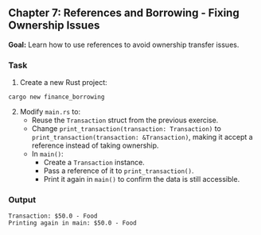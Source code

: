 ## Chapter 7: References and Borrowing - Fixing Ownership Issues

**Goal:** Learn how to use references to avoid ownership transfer issues.

### Task
1. Create a new Rust project:
```shell
cargo new finance_borrowing
```
2. Modify `main.rs` to:
   - Reuse the `Transaction` struct from the previous exercise.
   - Change `print_transaction(transaction: Transaction)` to `print_transaction(transaction: &Transaction)`, making it accept a reference instead of taking ownership.
   - In `main()`:
      - Create a `Transaction` instance.
      - Pass a reference of it to `print_transaction()`.
      - Print it again in `main()` to confirm the data is still accessible.

### Output
```
Transaction: $50.0 - Food
Printing again in main: $50.0 - Food
```